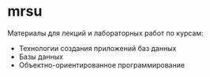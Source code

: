 # mrsu
Материалы для лекций и лабораторных работ по курсам:
* Технологии создания приложений баз данных
* Базы данных
* Объектно-ориентированное программирование
